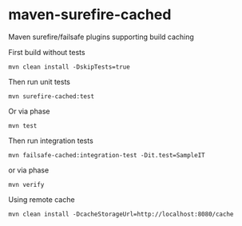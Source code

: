 # maven-surefire-cached
Maven surefire/failsafe plugins supporting build caching

First build without tests
```shell
mvn clean install -DskipTests=true
```

Then run unit tests
```shell
mvn surefire-cached:test
```

Or via phase
```shell
mvn test
```

Then run integration tests
```shell
mvn failsafe-cached:integration-test -Dit.test=SampleIT
```
or via phase
```shell
mvn verify
```

Using remote cache
```shell
mvn clean install -DcacheStorageUrl=http://localhost:8080/cache
```
